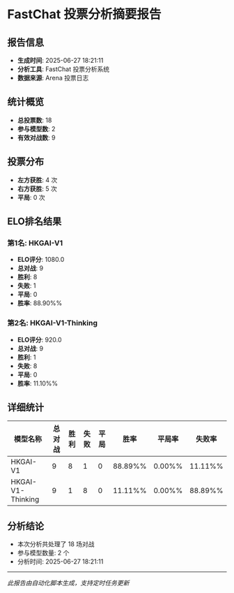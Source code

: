 # FastChat 投票分析摘要报告

## 报告信息
- **生成时间**: 2025-06-27 18:21:11
- **分析工具**: FastChat 投票分析系统
- **数据来源**: Arena 投票日志

## 统计概览
- **总投票数**: 18
- **参与模型数**: 2
- **有效对战数**: 9

## 投票分布
- **左方获胜**: 4 次
- **右方获胜**: 5 次
- **平局**: 0 次

## ELO排名结果
### 第1名: HKGAI-V1
- **ELO评分**: 1080.0
- **总对战**: 9
- **胜利**: 8
- **失败**: 1
- **平局**: 0
- **胜率**: 88.90%%

### 第2名: HKGAI-V1-Thinking
- **ELO评分**: 920.0
- **总对战**: 9
- **胜利**: 1
- **失败**: 8
- **平局**: 0
- **胜率**: 11.10%%

## 详细统计

| 模型名称 | 总对战 | 胜利 | 失败 | 平局 | 胜率 | 平局率 | 失败率 |
|---------|--------|------|------|------|------|--------|--------|
| HKGAI-V1 | 9 | 8 | 1 | 0 | 88.89%% | 0.00%% | 11.11%% |
| HKGAI-V1-Thinking | 9 | 1 | 8 | 0 | 11.11%% | 0.00%% | 88.89%% |

## 分析结论
- 本次分析共处理了 18 场对战
- 参与模型数量: 2 个
- 分析时间: 2025-06-27 18:21:11

---
*此报告由自动化脚本生成，支持定时任务更新*
